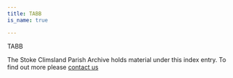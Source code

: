```yaml
---
title: TABB
is_name: true

---
```


TABB


The Stoke Climsland Parish Archive holds material under this index entry. To find out more please [contact us](/contact/)
